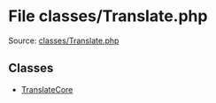 File classes/Translate.php
=========

Source: [classes/Translate.php](https://github.com/PrestaShop/PrestaShop/blob/1.6.0.3/classes/Translate.php)


Classes
-------

* [TranslateCore](class.TranslateCore.md)

